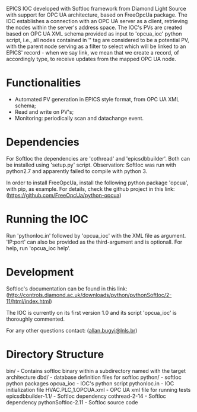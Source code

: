 EPICS IOC developed with SoftIoc framework from Diamond Light Source with support for OPC UA architecture, based on FreeOpcUa package. The IOC establishes a connection with an OPC UA server as a client, retrieving the nodes within the server's  address space. The IOC's PVs are created based on OPC UA XML schema provided as input to 'opcua_ioc' python script, i.e., all nodes contained in '<UAVariable>' tag are considered to be a potential PV, with the parent node serving as a filter to select which will be linked to an EPICS' record - when we say link, we mean that we create a record, of accordingly type, to receive updates from the mapped OPC UA node.

Functionalities
===============
- Automated PV generation in EPICS style format, from OPC UA XML schema;
- Read and write on PV's;
- Monitoring: periodically scan and datachange event.

Dependencies
============
For SoftIoc the dependencies are 'cothread' and 'epicsdbbuilder'. Both can be installed using 'setup.py' script. 
Observation: SoftIoc was run with python2.7 and apparently failed to compile with python 3.

In order to install FreeOpcUa, install the following python package 'opcua', with pip, as example. For details, check the github project in this link: (https://github.com/FreeOpcUa/python-opcua)

Running the IOC
===============
Run 'pythonIoc.in' followed by 'opcua_ioc' with the XML file as argument. 'IP:port' can also be provided as the third-argument and is optionall. For help, run 'opcua_ioc help'.

Development
===========
SoftIoc's documentation can be found in this link: (http://controls.diamond.ac.uk/downloads/python/pythonSoftIoc/2-11/html/index.html)

The IOC is currently on its first version 1.0 and its script 'opcua_ioc' is thoroughly commented.

For any other questions contact: (allan.bugyi@lnls.br)

Directory Structure
===================
bin/			-	Contains softIoc binary within a subdirectory named with the target architecture
dbd/			-	database definition files for softIoc
python/			-	softIoc python packages
opcua_ioc		-	IOC's python script
pythonIoc.in		-	IOC initialization file
HVAC.PLC_1.OPCUA.xml	- 	OPC UA xml file for running tests
epicsdbbuilder-1.1/	-	SoftIoc dependency
cothread-2-14		-	SoftIoc dependency
pythonSoftIoc-2.11	-	SoftIoc source code


